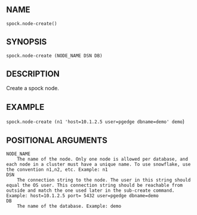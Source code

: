 ## NAME

`spock.node-create()`

## SYNOPSIS

`spock.node-create (NODE_NAME DSN DB)`
 
## DESCRIPTION

Create a spock node. 

## EXAMPLE 

`spock.node-create (n1 'host=10.1.2.5 user=pgedge dbname=demo' demo`)
 
## POSITIONAL ARGUMENTS
    NODE_NAME
        The name of the node. Only one node is allowed per database, and each node in a cluster must have a unique name. To use snowflake, use the convention n1,n2, etc. Example: n1
    DSN
        The connection string to the node. The user in this string should equal the OS user. This connection string should be reachable from outside and match the one used later in the sub-create command. Example: host=10.1.2.5 port= 5432 user=pgedge dbname=demo
    DB
        The name of the database. Example: demo

